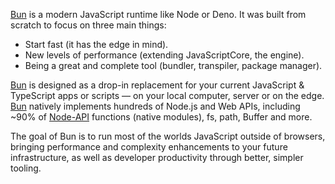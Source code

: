 [Bun](https://bun.sh/) is a modern JavaScript runtime like Node or Deno. It was built from scratch to focus on three main things:
- Start fast (it has the edge in mind).
- New levels of performance (extending JavaScriptCore, the engine).
- Being a great and complete tool (bundler, transpiler, package manager).

[Bun](https://bun.sh/) is designed as a drop-in replacement for your current JavaScript & TypeScript apps or scripts — on your local computer, server or on the edge. [Bun](https://bun.sh/) natively implements hundreds of Node.js and Web APIs, including ~90% of [Node-API](https://nodejs.org/api/n-api.html) functions (native modules), fs, path, Buffer and more.

The goal of Bun is to run most of the worlds JavaScript outside of browsers, bringing performance and complexity enhancements to your future infrastructure, as well as developer productivity through better, simpler tooling.
